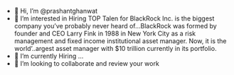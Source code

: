 - 👋 Hi, I’m @prashantghanwat
- 👀 I’m interested in Hiring TOP Talen for BlackRock Inc. is the biggest company you’ve probably never heard of...BlackRock was formed by founder and CEO Larry Fink in 1988 in New York City as a risk management and fixed income institutional asset manager. Now, it is the world’..argest asset manager with $10 trillion currently in its portfolio.
- 🌱 I’m currently Hiring ...
- 💞️ I’m looking to collaborate and review your work


<!---
prashantghanwat/prashantghanwat is a ✨ special ✨ repository because its `README.md` (this file) appears on your GitHub profile.
You can click the Preview link to take a look at your changes.
--->
